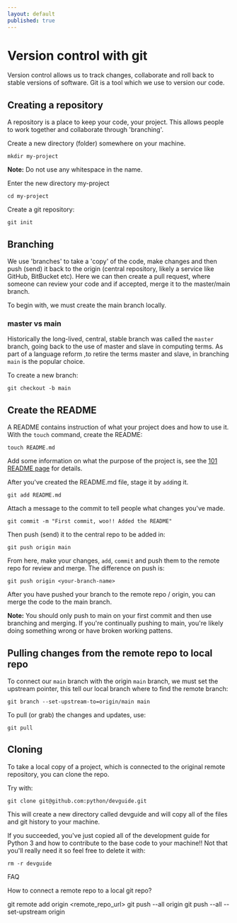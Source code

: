 ```yaml
---
layout: default
published: true
---
```



# Version control with git

Version control allows us to track changes, collaborate and roll back to stable versions of software. Git is a tool which we use to version our code.

## Creating a repository

A repository is a place to keep your code, your project. This allows people to work together and collaborate through 'branching'.

Create a new directory (folder) somewhere on your machine.

    mkdir my-project

**Note:** Do not use any whitespace in the name.

Enter the new directory my-project

    cd my-project

Create a git repository:

    git init

## Branching

We use 'branches' to take a 'copy' of the code, make changes and then push (send) it back to the origin (central repository, likely a service like GitHub, BitBucket etc). Here we can then create a pull request, where someone can review your code and if accepted, merge it to the master/main branch.

To begin with, we must create the main branch locally.

### master vs main

Historically the long-lived, central, stable branch was called the `master` branch, going back to the use of master and slave in computing terms. As part of a language reform ,to retire the terms master and slave, in branching `main` is the popular choice.

To create a new branch:

    git checkout -b main

## Create the README

A README contains instruction of what your project does and how to use it. With the `touch` command, create the README:

    touch README.md

Add some information on what the purpose of the project is, see the [101 README page](../writing-documentation/README.md) for details.

After you've created the README.md file, stage it by `add`ing it.

    git add README.md

Attach a message to the commit to tell people what changes you've made.

    git commit -m "First commit, woo!! Added the README"

Then push (send) it to the central repo to be added in:

    git push origin main

From here, make your changes, `add`, `commit` and push them to the remote repo for review and merge. The difference on push is:

    git push origin <your-branch-name>

After you have pushed your branch to the remote repo / origin, you can merge the code to the main branch.

**Note:** You should only push to main on your first commit and then use branching and merging. If you're continually pushing to main, you're likely doing something wrong or have broken working pattens.

## Pulling changes from the remote repo to local repo

To connect our `main` branch with the origin `main` branch, we must set the upstream pointer, this tell our local branch where to find the remote branch:

    git branch --set-upstream-to=origin/main main

To pull (or grab) the changes and updates, use:

    git pull


## Cloning

To take a local copy of a project, which is connected to the original remote repository, you can clone the repo.

Try with:

    git clone git@github.com:python/devguide.git

This will create a new directory called devguide and will copy all of the files and git history to your machine.

If you succeeded, you've just copied all of the development guide for Python 3 and how to contribute to the base code to your machine!! Not that you'll really need it so feel free to delete it with:

    rm -r devguide

FAQ

How to connect a remote repo to a local git repo?

git remote add origin <remote_repo_url>
git push --all origin
git push --all --set-upstream origin

